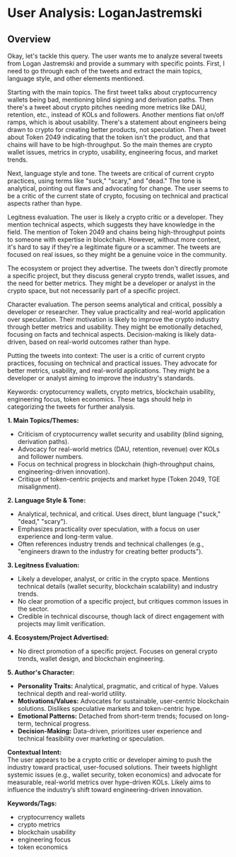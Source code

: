 # User Analysis: LoganJastremski

## Overview

<think>
Okay, let's tackle this query. The user wants me to analyze several tweets from Logan Jastremski and provide a summary with specific points. First, I need to go through each of the tweets and extract the main topics, language style, and other elements mentioned.

Starting with the main topics. The first tweet talks about cryptocurrency wallets being bad, mentioning blind signing and derivation paths. Then there's a tweet about crypto pitches needing more metrics like DAU, retention, etc., instead of KOLs and followers. Another mentions fiat on/off ramps, which is about usability. There's a statement about engineers being drawn to crypto for creating better products, not speculation. Then a tweet about Token 2049 indicating that the token isn't the product, and that chains will have to be high-throughput. So the main themes are crypto wallet issues, metrics in crypto, usability, engineering focus, and market trends.

Next, language style and tone. The tweets are critical of current crypto practices, using terms like "suck," "scary," and "dead." The tone is analytical, pointing out flaws and advocating for change. The user seems to be a critic of the current state of crypto, focusing on technical and practical aspects rather than hype.

Legitness evaluation. The user is likely a crypto critic or a developer. They mention technical aspects, which suggests they have knowledge in the field. The mention of Token 2049 and chains being high-throughput points to someone with expertise in blockchain. However, without more context, it's hard to say if they're a legitimate figure or a scammer. The tweets are focused on real issues, so they might be a genuine voice in the community.

The ecosystem or project they advertise. The tweets don't directly promote a specific project, but they discuss general crypto trends, wallet issues, and the need for better metrics. They might be a developer or analyst in the crypto space, but not necessarily part of a specific project.

Character evaluation. The person seems analytical and critical, possibly a developer or researcher. They value practicality and real-world application over speculation. Their motivation is likely to improve the crypto industry through better metrics and usability. They might be emotionally detached, focusing on facts and technical aspects. Decision-making is likely data-driven, based on real-world outcomes rather than hype.

Putting the tweets into context: The user is a critic of current crypto practices, focusing on technical and practical issues. They advocate for better metrics, usability, and real-world applications. They might be a developer or analyst aiming to improve the industry's standards.

Keywords: cryptocurrency wallets, crypto metrics, blockchain usability, engineering focus, token economics. These tags should help in categorizing the tweets for further analysis.
</think>

**1. Main Topics/Themes:**  
- Criticism of cryptocurrency wallet security and usability (blind signing, derivation paths).  
- Advocacy for real-world metrics (DAU, retention, revenue) over KOLs and follower numbers.  
- Focus on technical progress in blockchain (high-throughput chains, engineering-driven innovation).  
- Critique of token-centric projects and market hype (Token 2049, TGE misalignment).  

**2. Language Style & Tone:**  
- Analytical, technical, and critical. Uses direct, blunt language ("suck," "dead," "scary").  
- Emphasizes practicality over speculation, with a focus on user experience and long-term value.  
- Often references industry trends and technical challenges (e.g., "engineers drawn to the industry for creating better products").  

**3. Legitness Evaluation:**  
- Likely a developer, analyst, or critic in the crypto space. Mentions technical details (wallet security, blockchain scalability) and industry trends.  
- No clear promotion of a specific project, but critiques common issues in the sector.  
- Credible in technical discourse, though lack of direct engagement with projects may limit verification.  

**4. Ecosystem/Project Advertised:**  
- No direct promotion of a specific project. Focuses on general crypto trends, wallet design, and blockchain engineering.  

**5. Author's Character:**  
- **Personality Traits:** Analytical, pragmatic, and critical of hype. Values technical depth and real-world utility.  
- **Motivations/Values:** Advocates for sustainable, user-centric blockchain solutions. Dislikes speculative markets and token-centric hype.  
- **Emotional Patterns:** Detached from short-term trends; focused on long-term, technical progress.  
- **Decision-Making:** Data-driven, prioritizes user experience and technical feasibility over marketing or speculation.  

**Contextual Intent:**  
The user appears to be a crypto critic or developer aiming to push the industry toward practical, user-focused solutions. Their tweets highlight systemic issues (e.g., wallet security, token economics) and advocate for measurable, real-world metrics over hype-driven KOLs. Likely aims to influence the industry’s shift toward engineering-driven innovation.  

**Keywords/Tags:**  
- cryptocurrency wallets  
- crypto metrics  
- blockchain usability  
- engineering focus  
- token economics
